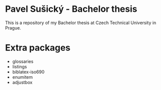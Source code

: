 # Pavel Sušický - Bachelor thesis

This is a repository of my Bachelor thesis at Czech Technical University in Prague.

# Extra packages

- glossaries
- listings
- biblatex-iso690
- enumitem
- adjustbox
